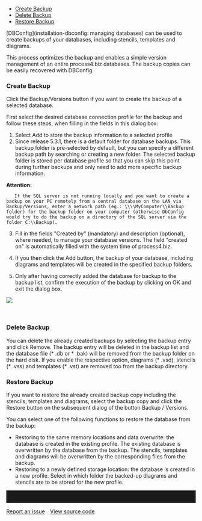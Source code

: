 -   [Create Backup](#create-backup)
-   [Delete Backup](#delete-backup)
-   [Restore Backup](#restore-backup)


[DBConfig](installation-dbconfig: managing databases) can be used to create backups of your
databases, including stencils, templates and diagrams.

This process optimizes the backup and enables a simple version
management of an entire process4.biz databases. The backup copies can be
easily recovered with DBConfig.

### Create Backup

Click the Backup/Versions button if you want to create the backup of a
selected database.

First select the desired database connection profile for the backup and
follow these steps, when filling in the fields in this dialog box:

1.  Select Add to store the backup information to a selected profile
2.  Since release 5.3.1, there is a default folder for database backups.
    This backup folder is pre-selected by default, but you can specify a
    different backup path by searching or creating a new folder. The
    selected backup folder is stored per database profile so that you
    can skip this point during further backups and only need to add more
    specific backup information.

   <div class="warning"> 
  <strong>Attention:</strong>

       If the SQL server is not running locally and you want to create a
    backup on your PC remotely from a central database on the LAN via
    Backup/Versions, enter a network path (eg.: \\\\MyComputer\\Backup
    folder) for the backup folder on your computer (otherwise DbConfig
    would try to do the backup on a directory of the SQL server via the
    folder C:\\Backup).
   </div>

3.  Fill in the fields "Created by" (mandatory) and description
    (optional), where needed, to manage your database versions. The
    field "created on" is automatically filled with the system time of
    process4.biz.

4.  If you then click the Add button, the backup of your database,
    including diagrams and templates will be created in the specified
    backup folders.

5.  Only after having correctly added the database for backup to the
    backup list, confirm the execution of the backup by clicking on OK
    and exit the dialog box.


![](//images.ctfassets.net/utx1h0gfm1om/6uODobValGgys88u0GKwCC/e3321e16d1b2809447d7b41da7db3607/329636.png)

 

### Delete Backup

You can delete the already created backups by selecting the backup entry
and click Remove. The backup entry will be deleted in the backup list
and the database file (\* .db or \* .bak) will be removed from the
backup folder on the hard disk. If you enable the respective option,
diagrams (\* .vsd), stencils (\* .vss) and templates (\* .vst) are
removed too from the backup directory.

### Restore Backup

If you want to restore the already created backup copy including the
stencils, templates and diagrams, select the backup copy and click the
Restore button on the subsequent dialog of the button Backup / Versions.

You can select one of the following functions to restore the database
from the backup:

-   Restoring to the same memory locations and data overwrite: the
    database is created in the existing profile. The existing database
    is overwritten by the database from the backup. The stencils,
    templates and diagrams will be overwritten by the corresponding
    files from the backup.
-   Restoring to a newly defined storage location: the database is
    created in a new profile. Select in which folder the backed-up
    diagrams and stencils are to be stored for the new profile.

<hr style="padding-top:2rem" />
<a href="https://github.com/process4/docs/issues" target="_blank" class="bgw btn btn-primary btn-lg shadow-sm">Report an issue</a>
<a href="https://github.com/process4/docs" target="_blank" class="bgw btn btn-primary btn-lg shadow-sm" style="margin-left:10px;">View source code</a>